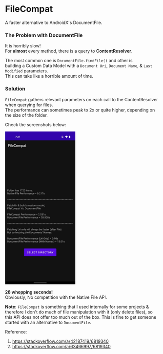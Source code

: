# FileCompat
A faster alternative to AndroidX's DocumentFile.

### The Problem with DocumentFile
It is horribly slow!\
For **almost** every method, there is a query to **ContentResolver**.

The most common one is `DocumentFile.findFile()` and other is\
building a Custom Data Model with a `Document Uri`, `Document Name`, & `Last Modified` parameters.\
This can take like a horrible amount of time.

### Solution
`FileCompat` gathers relevant parameters on each call to the ContentResolver when querying for files.\
The performance can sometimes peak to 2x or quite higher, depending on the size of the folder.

Check the screenshots below:

[<img src="/screenshots/filecompat_perf.jpeg" height="500"/>](/screenshots/filecompat_perf.jpeg)

**28 whopping seconds!**\
Obviously, No competition with the Native File API.

**Note:** `FileCompat` is something that I used internally for some projects & therefore I don't do much of file manipulation with it (only delete files),
so this API does not offer too much out of the box. This is fine to get someone started with an alternative to `DocumentFile`.

Reference:
1. https://stackoverflow.com/a/42187419/6819340
2. https://stackoverflow.com/a/63466997/6819340
